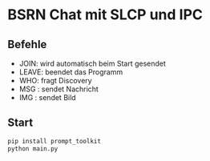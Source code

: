 # BSRN Chat mit SLCP und IPC

## Befehle
- JOIN: wird automatisch beim Start gesendet
- LEAVE: beendet das Programm
- WHO: fragt Discovery
- MSG <handle> <text>: sendet Nachricht
- IMG <handle> <pfad>: sendet Bild

## Start
```bash
pip install prompt_toolkit
python main.py
```